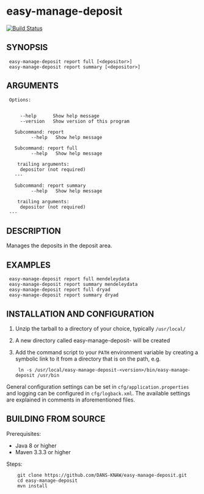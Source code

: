 easy-manage-deposit
===========
[![Build Status](https://travis-ci.org/DANS-KNAW/easy-manage-deposit.png?branch=master)](https://travis-ci.org/DANS-KNAW/easy-manage-deposit)


SYNOPSIS
--------
   
     easy-manage-deposit report full [<depositor>]
     easy-manage-deposit report summary [<depositor>]
     
ARGUMENTS
--------
   
     Options:
   
     
         --help      Show help message
         --version   Show version of this program
   
       Subcommand: report
             --help   Show help message
     
       Subcommand: report full
             --help   Show help message
     
        trailing arguments:
         depositor (not required)
       ---
     
       Subcommand: report summary
             --help   Show help message
     
        trailing arguments:
         depositor (not required)
     ---
    
     
DESCRIPTION
-----------

Manages the deposits in the deposit area.
     
EXAMPLES
--------

     easy-manage-deposit report full mendeleydata
     easy-manage-deposit report summary mendeleydata
     easy-manage-deposit report full dryad
     easy-manage-deposit report summary dryad


INSTALLATION AND CONFIGURATION
------------------------------


1. Unzip the tarball to a directory of your choice, typically `/usr/local/`
2. A new directory called easy-manage-deposit-<version> will be created
3. Add the command script to your `PATH` environment variable by creating a symbolic link to it from a directory that is
   on the path, e.g. 
   
        ln -s /usr/local/easy-manage-deposit-<version>/bin/easy-manage-deposit /usr/bin



General configuration settings can be set in `cfg/application.properties` and logging can be configured
in `cfg/logback.xml`. The available settings are explained in comments in aforementioned files.


BUILDING FROM SOURCE
--------------------

Prerequisites:

* Java 8 or higher
* Maven 3.3.3 or higher

Steps:

        git clone https://github.com/DANS-KNAW/easy-manage-deposit.git
        cd easy-manage-deposit
        mvn install
